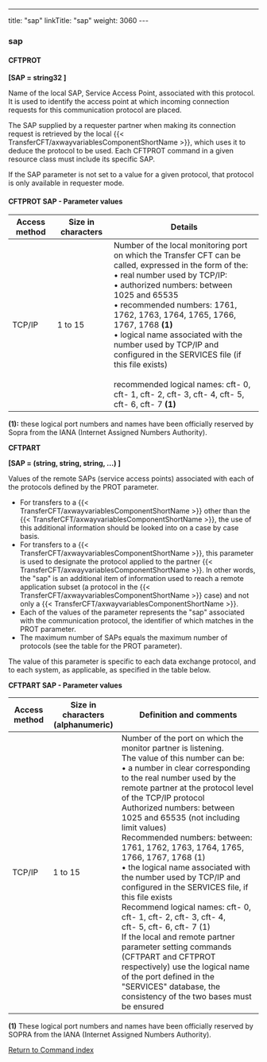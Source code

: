 ---
title: "sap"
linkTitle: "sap"
weight: 3060
--- <span id="sap"></span>

### sap

#### CFTPROT

****[SAP = string32 ]****

Name of the local SAP, Service Access Point, associated with this protocol.
It is used to identify the access point at which incoming connection requests
for this communication protocol are placed.

The SAP supplied by a requester partner when making its connection request
is retrieved by the local {{< TransferCFT/axwayvariablesComponentShortName  >}}, which uses it to deduce the protocol
to be used. Each CFTPROT command in a given resource class must include
its specific SAP.

If the SAP parameter is not set to a value for a given protocol, that
protocol is only available in requester mode.

#### CFTPROT SAP - Parameter values

| Access method  | Size in characters  | Details  |
| --- | --- | --- |
| TCP/IP  | 1 to 15<br />  | Number of the local monitoring port on which the Transfer CFT can be called, expressed in the form of the:<br/> • real number used by TCP/IP:<br/> • authorized numbers: between 1025 and 65535<br/> • recommended numbers: 1761, 1762, 1763, 1764, 1765, 1766, 1767, 1768 **(1)**<br/> • logical name associated with the number used by TCP/IP and configured in the SERVICES file (if this file exists)<br /> <br /> recommended logical names: cft- 0, cft- 1, cft- 2, cft- 3, cft- 4, cft- 5, cft- 6, cft- 7 **(1)** |

**(1):** these logical port numbers and
names have been officially reserved by Sopra from the IANA (Internet Assigned
Numbers Authority).

**<span id="CFTPART_SAP___Parameter_values"></span>CFTPART**

****[SAP
= (string, string, string, ...) ]****

Values of the remote SAPs (service
access points) associated with each of the protocols defined by the PROT
parameter.

- For transfers to a {{< TransferCFT/axwayvariablesComponentShortName >}} other than
    the {{< TransferCFT/axwayvariablesComponentShortName >}}, the use of this additional information should
    be looked into on a case by case basis.
- For transfers to a {{< TransferCFT/axwayvariablesComponentShortName >}},
    this parameter is used to designate the protocol applied to the partner
    {{< TransferCFT/axwayvariablesComponentShortName >}}. In other words, the "sap" is an additional
    item of information used to reach a remote application subset (a protocol
    in the {{< TransferCFT/axwayvariablesComponentShortName >}} case) and not only a {{< TransferCFT/axwayvariablesComponentShortName >}}.
- Each of the values of the parameter represents the "sap" associated
    with the communication protocol, the identifier of which matches in the
    PROT parameter.
- The maximum number of SAPs equals the maximum number of protocols (see
    the table for the PROT parameter).

The value
of this parameter is specific to each data exchange protocol, and to each
system, as applicable, as specified in the table below.

****CFTPART SAP - Parameter values****

| Access method  | Size in characters<br/> (alphanumeric) | Definition and comments  |
| --- | --- | --- |
| TCP/IP  | 1 to 15<br />  | Number of the port on which the monitor partner is listening.<br /> The value of this number can be:<br/> • a number in clear corresponding to the real number used by the remote partner at the protocol level of the TCP/IP protocol<br /> Authorized numbers: between 1025 and 65535 (not including limit values)<br /> Recommended numbers: between: 1761, 1762, 1763, 1764, 1765, 1766, 1767, 1768 (1)<br/> • the logical name associated with the number used by TCP/IP and configured in the SERVICES file, if this file exists<br /> Recommend logical names: cft- 0, cft- 1, cft- 2, cft- 3, cft- 4,<br /> cft- 5, cft- 6, cft- 7 (1)<br/> If the local and remote partner parameter setting commands (CFTPART and CFTPROT respectively) use the logical name of the port defined in the "SERVICES" database, the consistency of the two bases must be ensured  |

**(1)** These logical port numbers and
names have been officially reserved by SOPRA from the IANA (Internet Assigned
Numbers Authority).

[Return to Command index](../../)

